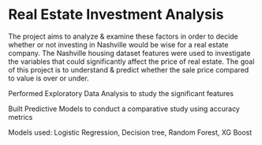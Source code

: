 # Real Estate Investment Analysis

The project aims to analyze & examine these factors in order to decide whether or not investing in Nashville would be wise for a real estate company.
The Nashville housing dataset features were used to investigate the variables that could significantly affect the price of real estate.
The goal of this project is to understand & predict whether the sale price compared to value is over or under.

Performed Exploratory Data Analysis to study the significant features

Built Predictive Models to conduct a comparative study using accuracy metrics

Models used: Logistic Regression, Decision tree, Random Forest, XG Boost 

